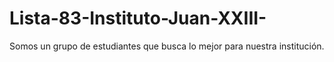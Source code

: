 # Lista-83-Instituto-Juan-XXIII-
Somos un grupo de estudiantes que busca lo mejor para nuestra institución. 
